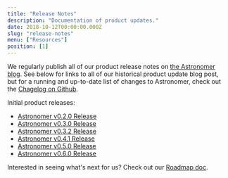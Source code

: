 ```yaml
---
title: "Release Notes"
description: "Documentation of product updates."
date: 2018-10-12T00:00:00.000Z
slug: "release-notes"
menu: ["Resources"]
position: [1]
---
```

We regularly publish all of our product release notes on [the Astronomer blog](http://astronomer.io/blog). See below for links to all of our historical product update blog post, but for a running and up-to-date list of changes to Astronomer, check out the [Chagelog on Github](https://github.com/astronomerio/astronomer/blob/master/CHANGELOG.md).

Initial product releases:
 - [Astronomer v0.2.0 Release](https://www.astronomer.io/blog/announcing-astronomer-enterprise-edition-0-2-0/)
 - [Astronomer v0.3.0 Release](https://www.astronomer.io/blog/announcing-astronomer-v0-3-0/)
 - [Astronomer v0.3.2 Release](https://www.astronomer.io/blog/astronomer-v0-3-2-release/)
- [Astronomer v0.4.1 Release](https://www.astronomer.io/blog/astronomer-v0-4-1-release/)
- [Astronomer v0.5.0 Release](https://www.astronomer.io/blog/astronomer-v0-5-0-release/)
- [Astronomer v0.6.0 Release](https://www.astronomer.io/blog/astronomer-v0-6-0-release/)


Interested in seeing what's next for us? Check out our [Roadmap doc](https://astronomer.io/docs/resources-roadmap).

